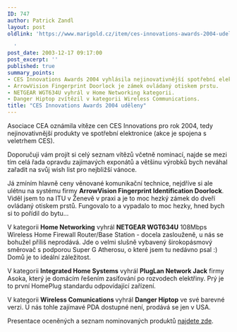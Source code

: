 ```yaml
---
ID: 747
author: Patrick Zandl
layout: post
oldlink: 'https://www.marigold.cz/item/ces-innovations-awards-2004-udeleny

  '
post_date: 2003-12-17 09:17:00
post_excerpt: ''
published: true
summary_points:
- CES Innovations Awards 2004 vyhlásila nejinovativnější spotřební elektroniku.
- ArrowVision Fingerprint Doorlock je zámek ovládaný otiskem prstu.
- NETGEAR WGT634U vyhrál v Home Networking kategorii.
- Danger Hiptop zvítězil v kategorii Wireless Communications.
title: "CES Innovations Awards 2004 uděleny"
---
```


<p>
Asociace CEA oznámila vítěze cen CES Innovations pro rok 2004, tedy nejinovativnější produkty ve spotřební elektronice (akce je spojena s veletrhem CES).</p>

<p>
Doporučuji vám projít si celý seznam vítězů včetně nominací, najde se mezi tím celá řada opravdu zajímavých exponátů a většinu výrobků bych neváhal zařadit na svůj wish list pro nejbližší vánoce. </p>

<p>
Já zmíním hlavně ceny věnované komunikační technice, nejdříve si ale ulétnu na systému firmy <STRONG>ArrowVision Fingerprint Identification Doorlock</STRONG>. Viděl jsem to na ITU v Ženevě v praxi a je to moc hezký zámek do dveří ovládaný otiskem prstů. Fungovalo to a vypadalo to moc hezky, hned bych si to pořídil do bytu...</p>

<p>
V kategorii <STRONG>Home Networking</STRONG> vyhrál <STRONG>NETGEAR WGT634U</STRONG> 108Mbps Wireless Home Firewall Router/Base Station - docela zaslouženě, u nás se bohužel příliš neprodává. Jde o velmi slušně vybavený širokopásmový směrovač s podporou Super G Atherosu, o které jsem tu nedávno psal :) Domů je to ideální záležitost. </p>

<p>
V kategorii <STRONG>Integrated Home Systems</STRONG> vyhrál <STRONG>PlugLan Network Jack</STRONG> firmy Asoka, který je domácím řešením zasíťování po rozvodech elektřiny. Prý je to první HomePlug standardu odpovídající zařízení. </p>

<p>
V kategorii <STRONG>Wireless Comunications </STRONG>vyhrál <STRONG>Danger Hiptop</STRONG> ve své barevné verzi. U nás tohle zajímavé PDA dostupné není, prodává se jen v USA. </p>

<p>
Presentace oceněných a seznam nominovaných produktů <A href="http://www.cesweb.org/attendees/awards/innovations/2004/default.asp?boi=1" target=_blank>najdete zde</A>. <BR></p>